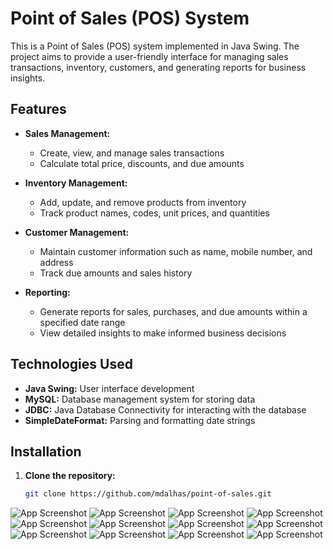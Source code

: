 # Point of Sales (POS) System

This is a Point of Sales (POS) system implemented in Java Swing. The project aims to provide a user-friendly interface for managing sales transactions, inventory, customers, and generating reports for business insights.

## Features

- **Sales Management:**
  - Create, view, and manage sales transactions
  - Calculate total price, discounts, and due amounts
  
- **Inventory Management:**
  - Add, update, and remove products from inventory
  - Track product names, codes, unit prices, and quantities
  
- **Customer Management:**
  - Maintain customer information such as name, mobile number, and address
  - Track due amounts and sales history
  
- **Reporting:**
  - Generate reports for sales, purchases, and due amounts within a specified date range
  - View detailed insights to make informed business decisions
  
## Technologies Used

- **Java Swing:** User interface development
- **MySQL:** Database management system for storing data
- **JDBC:** Java Database Connectivity for interacting with the database
- **SimpleDateFormat:** Parsing and formatting date strings

## Installation

1. **Clone the repository:**
   ```bash
   git clone https://github.com/mdalhas/point-of-sales.git
![App Screenshot](https://github.com/mdalhas/Point-of-Sales/blob/main/Point-of-Sales/screenshot_pos/Dashboard_1.PNG)
![App Screenshot](https://github.com/mdalhas/Point-of-Sales/blob/main/Point-of-Sales/screenshot_pos/add_to_cart_2.PNG)
![App Screenshot](https://github.com/mdalhas/Point-of-Sales/blob/main/Point-of-Sales/screenshot_pos/final_sale_3.PNG)
![App Screenshot](https://github.com/mdalhas/Point-of-Sales/blob/main/Point-of-Sales/screenshot_pos/order_complete_4.PNG)
![App Screenshot](https://github.com/mdalhas/Point-of-Sales/blob/main/Point-of-Sales/screenshot_pos/save_file_5.PNG)
![App Screenshot](https://github.com/mdalhas/Point-of-Sales/blob/main/Point-of-Sales/screenshot_pos/pdf_6.PNG)
![App Screenshot](https://github.com/mdalhas/Point-of-Sales/blob/main/Point-of-Sales/screenshot_pos/add_product_7.PNG)
![App Screenshot](https://github.com/mdalhas/Point-of-Sales/blob/main/Point-of-Sales/screenshot_pos/add_product_8.PNG)
![App Screenshot](https://github.com/mdalhas/Point-of-Sales/blob/main/Point-of-Sales/screenshot_pos/show_report_by_date_9.PNG)
![App Screenshot](https://github.com/mdalhas/Point-of-Sales/blob/main/Point-of-Sales/screenshot_pos/update_due_10.PNG)
![App Screenshot](https://github.com/mdalhas/Point-of-Sales/blob/main/Point-of-Sales/screenshot_pos/due_reset_11.PNG)
![App Screenshot](https://github.com/mdalhas/Point-of-Sales/blob/main/Point-of-Sales/screenshot_pos/stock_details_12.PNG)

            
